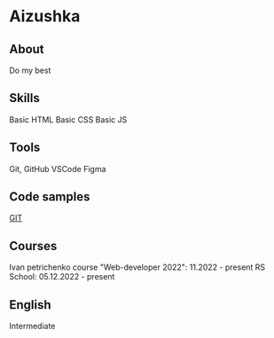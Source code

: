 # Aizushka

## About
Do my best

## Skills 
Basic HTML
Basic CSS
Basic JS

## Tools
Git, GitHub
VSCode
Figma 

## Code samples
[GIT](https://github.com/Aizushka)

## Courses
Ivan petrichenko course "Web-developer 2022": 11.2022 - present
RS School: 05.12.2022 - present 

## English
Intermediate